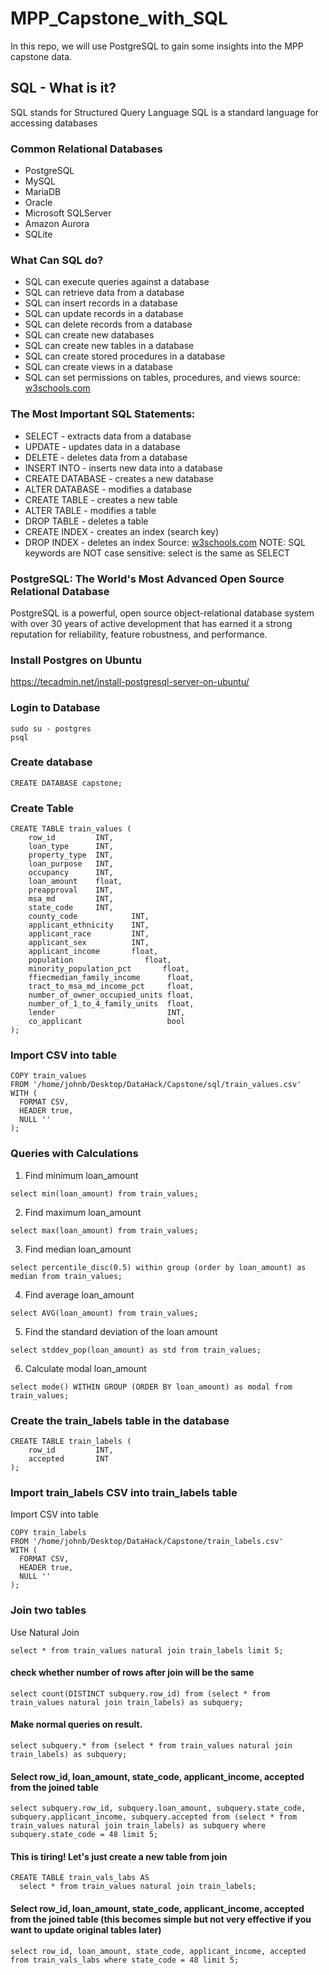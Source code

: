 # MPP_Capstone_with_SQL
In this repo, we will use PostgreSQL to gain some insights into the MPP capstone data. 

## SQL - What is it?
SQL stands for Structured Query Language
SQL is a standard language for accessing databases

### Common Relational Databases
  * PostgreSQL
  * MySQL
  * MariaDB
  * Oracle
  * Microsoft SQLServer
  * Amazon Aurora
  * SQLite

### What Can SQL do?
  * SQL can execute queries against a database
  * SQL can retrieve data from a database
  * SQL can insert records in a database
  * SQL can update records in a database
  * SQL can delete records from a database
  * SQL can create new databases
  * SQL can create new tables in a database
  * SQL can create stored procedures in a database
  * SQL can create views in a database
  * SQL can set permissions on tables, procedures, and views
source: [w3schools.com](https://www.w3schools.com/sql/sql_intro.asp)

### The Most Important SQL Statements:
  * SELECT - extracts data from a database
  * UPDATE - updates data in a database
  * DELETE - deletes data from a database
  * INSERT INTO - inserts new data into a database
  * CREATE DATABASE - creates a new database
  * ALTER DATABASE - modifies a database
  * CREATE TABLE - creates a new table
  * ALTER TABLE - modifies a table
  * DROP TABLE - deletes a table
  * CREATE INDEX - creates an index (search key)
  * DROP INDEX - deletes an index
Source: [w3schools.com](https://www.w3schools.com/whatis/whatis_sql.asp) 
NOTE: SQL keywords are NOT case sensitive: select is the same as SELECT


### PostgreSQL: The World's Most Advanced Open Source Relational Database
PostgreSQL is a powerful, open source object-relational database system with over 30 years of active development that has earned it a strong reputation for reliability, feature robustness, and performance.

### Install Postgres on Ubuntu
https://tecadmin.net/install-postgresql-server-on-ubuntu/


### Login to Database 
```{bash}
sudo su - postgres
psql
```

### Create database 
```{sql}
CREATE DATABASE capstone;
```
### Create Table
```{sql}
CREATE TABLE train_values (
    row_id         INT,
    loan_type      INT,
    property_type  INT,
    loan_purpose   INT,
    occupancy      INT,
    loan_amount    float,
    preapproval    INT,
    msa_md         INT,
    state_code     INT,
    county_code            INT,
    applicant_ethnicity    INT,
    applicant_race         INT,
    applicant_sex          INT,
    applicant_income       float,
    population                float,
    minority_population_pct       float,
    ffiecmedian_family_income      float,
    tract_to_msa_md_income_pct     float,
    number_of_owner_occupied_units float,
    number_of_1_to_4_family_units  float,
    lender                         INT,
    co_applicant                   bool
);
```
### Import CSV into table
```{sql}
COPY train_values
FROM '/home/johnb/Desktop/DataHack/Capstone/sql/train_values.csv'
WITH (
  FORMAT CSV,
  HEADER true,
  NULL ''
);
```
### Queries with Calculations
1. Find minimum loan_amount
```{sql}
select min(loan_amount) from train_values;
```
2. Find maximum loan_amount
```{sql}
select max(loan_amount) from train_values;
```
3. Find median loan_amount
```{sql}
select percentile_disc(0.5) within group (order by loan_amount) as median from train_values;
```
4. Find average loan_amount
```{sql}
select AVG(loan_amount) from train_values;
```
5. Find the standard deviation of the loan amount
```{sql}
select stddev_pop(loan_amount) as std from train_values;
```
6. Calculate modal loan_amount
```{sql}
select mode() WITHIN GROUP (ORDER BY loan_amount) as modal from train_values;

```

### Create the train_labels table in the database
```{sql}
CREATE TABLE train_labels (
    row_id         INT,
    accepted       INT
);
```

### Import train_labels CSV into train_labels table
Import CSV into table
```{sql}
COPY train_labels
FROM '/home/johnb/Desktop/DataHack/Capstone/train_labels.csv'
WITH (
  FORMAT CSV,
  HEADER true,
  NULL ''
);
```
### Join two tables
Use Natural Join
```{sql}
select * from train_values natural join train_labels limit 5;
```
#### check whether number of rows after join will be the same
```{sql}
select count(DISTINCT subquery.row_id) from (select * from train_values natural join train_labels) as subquery;
```
#### Make normal queries on result.
```{sql}
select subquery.* from (select * from train_values natural join train_labels) as subquery;
```
#### Select row_id, loan_amount, state_code, applicant_income, accepted from the joined table
```{sql}
select subquery.row_id, subquery.loan_amount, subquery.state_code, subquery.applicant_income, subquery.accepted from (select * from train_values natural join train_labels) as subquery where subquery.state_code = 48 limit 5;
```

#### This is tiring! Let's just create a new table from join
```{sql}
CREATE TABLE train_vals_labs AS 
  select * from train_values natural join train_labels;
```

#### Select row_id, loan_amount, state_code, applicant_income, accepted from the joined table (this becomes simple but not very effective if you want to update original tables later)
```{sql}
select row_id, loan_amount, state_code, applicant_income, accepted from train_vals_labs where state_code = 48 limit 5;
```
